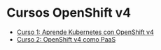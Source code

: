 # Cursos OpenShift v4

* [Curso 1: Aprende Kubernetes con OpenShift v4](curso1)
* [Curso 2: OpenShift v4 como PaaS](curso2)

